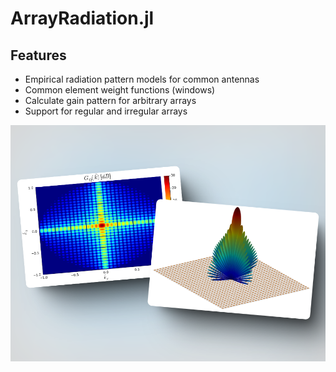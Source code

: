 # ArrayRadiation.jl

## Features

- Empirical radiation pattern models for common antennas
- Common element weight functions (windows)
- Calculate gain pattern for arbitrary arrays
- Support for regular and irregular arrays

![Promo image](assets/promo_shot.png)
